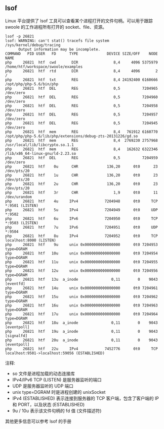 ## lsof

Linux 平台提供了 lsof 工具可以查看某个进程打开的文件句柄。可以用于跟踪 swoole 的工作进程所有打开的 socket、file、资源。 

    lsof -p 26821
    lsof: WARNING: can't stat() tracefs file system /sys/kernel/debug/tracing
          Output information may be incomplete.
    COMMAND   PID USER   FD      TYPE             DEVICE SIZE/OFF    NODE NAME
    php     26821  htf  cwd       DIR                8,4     4096 5375979 /home/htf/workspace/swoole/examples
    php     26821  htf  rtd       DIR                8,4     4096       2 /
    php     26821  htf  txt       REG                8,4 24192400 6160666 /opt/php/php-5.6/bin/php
    php     26821  htf  DEL       REG                0,5          7204965 /dev/zero
    php     26821  htf  DEL       REG                0,5          7204960 /dev/zero
    php     26821  htf  DEL       REG                0,5          7204958 /dev/zero
    php     26821  htf  DEL       REG                0,5          7204957 /dev/zero
    php     26821  htf  DEL       REG                0,5          7204945 /dev/zero
    php     26821  htf  mem       REG                8,4   761912 6160770 /opt/php/php-5.6/lib/php/extensions/debug-zts-20131226/gd.so
    php     26821  htf  mem       REG                8,4  2769230 2757968 /usr/local/lib/libcrypto.so.1.1
    php     26821  htf  mem       REG                8,4   162632 6322346 /lib/x86_64-linux-gnu/ld-2.23.so
    php     26821  htf  DEL       REG                0,5          7204959 /dev/zero
    php     26821  htf    0u      CHR             136,20      0t0      23 /dev/pts/20
    php     26821  htf    1u      CHR             136,20      0t0      23 /dev/pts/20
    php     26821  htf    2u      CHR             136,20      0t0      23 /dev/pts/20
    php     26821  htf    3r      CHR                1,9      0t0      11 /dev/urandom
    php     26821  htf    4u     IPv4            7204948      0t0     TCP *:9501 (LISTEN)
    php     26821  htf    5u     IPv4            7204949      0t0     UDP *:9502 
    php     26821  htf    6u     IPv6            7204950      0t0     TCP *:9503 (LISTEN)
    php     26821  htf    7u     IPv6            7204951      0t0     UDP *:9504 
    php     26821  htf    8u     IPv4            7204952      0t0     TCP localhost:8000 (LISTEN)
    php     26821  htf    9u     unix 0x0000000000000000      0t0 7204953 type=DGRAM
    php     26821  htf   10u     unix 0x0000000000000000      0t0 7204954 type=DGRAM
    php     26821  htf   11u     unix 0x0000000000000000      0t0 7204955 type=DGRAM
    php     26821  htf   12u     unix 0x0000000000000000      0t0 7204956 type=DGRAM
    php     26821  htf   13u  a_inode               0,11        0    9043 [eventfd]
    php     26821  htf   14u     unix 0x0000000000000000      0t0 7204961 type=DGRAM
    php     26821  htf   15u     unix 0x0000000000000000      0t0 7204962 type=DGRAM
    php     26821  htf   16u     unix 0x0000000000000000      0t0 7204963 type=DGRAM
    php     26821  htf   17u     unix 0x0000000000000000      0t0 7204964 type=DGRAM
    php     26821  htf   18u  a_inode               0,11        0    9043 [eventpoll]
    php     26821  htf   19u  a_inode               0,11        0    9043 [signalfd]
    php     26821  htf   20u  a_inode               0,11        0    9043 [eventpoll]
    php     26821  htf   22u     IPv4            7452776      0t0     TCP localhost:9501->localhost:59056 (ESTABLISHED)
 
注释: 
    
 - so 文件是进程加载的动态连接库
 - IPv4/IPv6 TCP (LISTEN) 是服务器监听的端口
 - UDP 是服务器监听的 UDP 端口
 - unix type=DGRAM 时是进程创建的 unixSocket
 - IPv4 (ESTABLISHED) 表示连接到服务器的 TCP 客户端，包含了客户端的 IP 和 PORT，以及状态 (ESTABLISHED)
 - 9u / 10u 表示该文件句柄的 fd 值 (文件描述符)
 
其他更多信息可以参考 lsof 的手册
